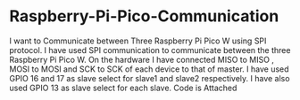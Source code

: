# Raspberry-Pi-Pico-Communication
I want to Communicate between Three Raspberry Pi Pico W using SPI protocol. 
I have used SPI communication to communicate between the three Raspberry Pi Pico W.
On the hardware I have connected MISO to MISO , MOSI to MOSI and SCK to SCK of each device to that of master. 
I have used GPIO 16 and 17 as slave select for slave1 and slave2 respectively.
I have also used GPIO 13 as slave select for each slave.
Code is Attached

